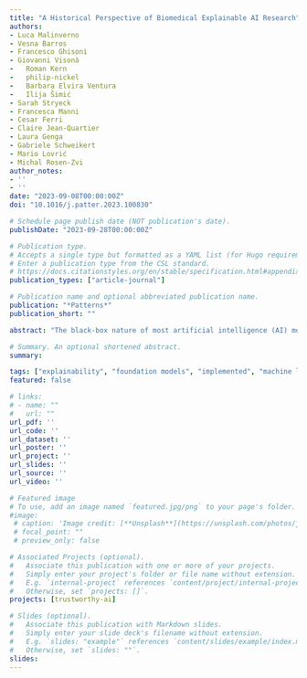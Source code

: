 ```yaml
---
title: "A Historical Perspective of Biomedical Explainable AI Research"
authors:
- Luca Malinverno
- Vesna Barros
- Francesco Ghisoni
- Giovanni Visonà
-   Roman Kern
-   philip-nickel
-   Barbara Elvira Ventura
-   Ilija Šimić
- Sarah Stryeck
- Francesca Manni
- Cesar Ferri
- Claire Jean-Quartier
- Laura Genga
- Gabriele Schweikert
- Mario Lovrić
- Michal Rosen-Zvi
author_notes:
- ''
- ''
date: "2023-09-08T00:00:00Z"
doi: "10.1016/j.patter.2023.100830"

# Schedule page publish date (NOT publication's date).
publishDate: "2023-09-28T00:00:00Z"

# Publication type.
# Accepts a single type but formatted as a YAML list (for Hugo requirements).
# Enter a publication type from the CSL standard.
# https://docs.citationstyles.org/en/stable/specification.html#appendix-iii-types
publication_types: ["article-journal"]

# Publication name and optional abbreviated publication name.
publication: "*Patterns*"
publication_short: ""

abstract: "The black-box nature of most artificial intelligence (AI) models encourages the development of explainability methods to engender trust into the AI decision-making process. Such methods can be broadly categorized into two main types: post hoc explanations and inherently interpretable algorithms. We aimed at analyzing the possible associations between COVID-19 and the push of explainable AI (XAI) to the forefront of biomedical research. We automatically extracted from the PubMed database biomedical XAI studies related to concepts of causality or explainability and manually labeled 1,603 papers with respect to XAI categories. To compare the trends pre- and post-COVID-19, we fit a change point detection model and evaluated significant changes in publication rates. We show that the advent of COVID-19 in the beginning of 2020 could be the driving factor behind an increased focus concerning XAI, playing a crucial role in accelerating an already evolving trend. Finally, we present a discussion with future societal use and impact of XAI technologies and potential future directions for those who pursue fostering clinical trust with interpretable machine learning models."

# Summary. An optional shortened abstract.
summary:

tags: ["explainability", "foundation models", "implemented", "machine learning", "meta-review", "PRISMA", "trustworthiness"]
featured: false

# links:
# - name: ""
#   url: ""
url_pdf: ''
url_code: ''
url_dataset: ''
url_poster: ''
url_project: ''
url_slides: ''
url_source: ''
url_video: ''

# Featured image
# To use, add an image named `featured.jpg/png` to your page's folder. 
#image:
 # caption: 'Image credit: [**Unsplash**](https://unsplash.com/photos/jdD8gXaTZsc)'
 # focal_point: ""
 # preview_only: false

# Associated Projects (optional).
#   Associate this publication with one or more of your projects.
#   Simply enter your project's folder or file name without extension.
#   E.g. `internal-project` references `content/project/internal-project/index.md`.
#   Otherwise, set `projects: []`.
projects: [trustworthy-ai]

# Slides (optional).
#   Associate this publication with Markdown slides.
#   Simply enter your slide deck's filename without extension.
#   E.g. `slides: "example"` references `content/slides/example/index.md`.
#   Otherwise, set `slides: ""`.
slides:
---
```


